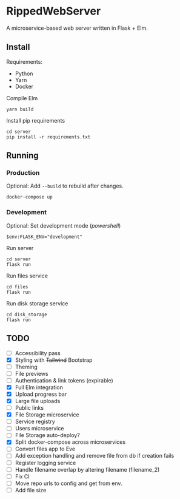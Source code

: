 # RippedWebServer

A microservice-based web server written in Flask + Elm.

## Install

Requirements:

- Python
- Yarn
- Docker

Compile Elm

```
yarn build
```

Install pip requirements

```
cd server
pip install -r requirements.txt
```

## Running

### Production

Optional: Add `--build` to rebuild after changes.

```
docker-compose up
```

### Development

Optional: Set development mode (_powershell_)

```
$env:FLASK_ENV="development"
```

Run server

```
cd server
flask run
```

Run files service

```
cd files
flask run
```

Run disk storage service

```
cd disk_storage
flask run
```

## TODO

- [ ] Accessibility pass
- [x] Styling with <s>Tailwind</s> Bootstrap
- [ ] Theming
- [ ] File previews
- [ ] Authentication & link tokens (expirable)
- [x] Full Elm integration
- [x] Upload progress bar
- [x] Large file uploads
- [ ] Public links
- [x] File Storage microservice
- [ ] Service registry
- [ ] Users microservice
- [ ] File Storage auto-deploy?
- [x] Split docker-compose across microservices
- [ ] Convert files app to Eve
- [ ] Add exception handling and remove file from db if creation fails
- [ ] Register logging service
- [ ] Handle filename overlap by altering filename (filename_2)
- [ ] Fix CI
- [ ] Move repo urls to config and get from env.
- [ ] Add file size
